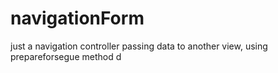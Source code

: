 # navigationForm
just a navigation controller passing data to another view, using prepareforsegue method
d
